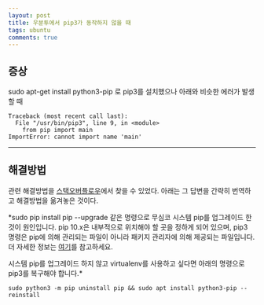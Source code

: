 ```yaml
---
layout: post
title: 우분투에서 pip3가 동작하지 않을 때
tags: ubuntu
comments: true
---
```

  
## 증상
sudo apt-get install python3-pip 로 pip3를 설치했으나 아래와 비슷한 에러가 발생할 때  
~~~
Traceback (most recent call last):
  File "/usr/bin/pip3", line 9, in <module>
    from pip import main
ImportError: cannot import name 'main'
~~~

---

## 해결방법
관련 해결방법을 [스택오버플로우](https://stackoverflow.com/questions/49836676/python-pip3-cannot-import-name-main-error-after-upgrading-pip)에서 찾을 수 있었다. 아래는 그 답변을 간략히 번역하고 해결방법을 옮겨놓은 것이다.  
  
*sudo pip install pip --upgrade 같은 명령으로 무심코 시스템 pip를 업그레이드 한 것이 원인입니다. pip 10.x은 내부적으로 위치해야 할 곳을 정하게 되어 있으며, pip3 명령은 pip에 의해 관리되는 파일이 아니라 패키지 관리자에 의해 제공되는 파일입니다. 더 자세한 정보는 [여기](https://github.com/pypa/pip/issues/5221)를 참고하세요.   
   
시스템 pip를 업그레이드 하지 않고 virtualenv를 사용하고 싶다면 아래의 명령으로 pip3를 복구해야 합니다.*  
  
~~~
sudo python3 -m pip uninstall pip && sudo apt install python3-pip --reinstall
~~~
  
  

